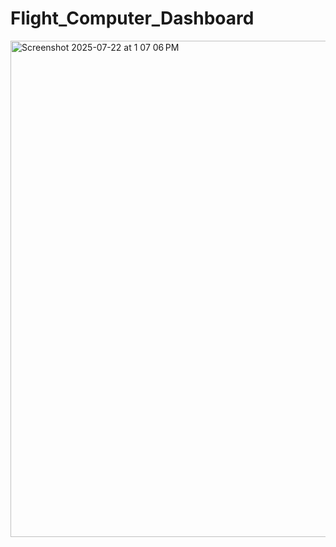 # Flight_Computer_Dashboard

<img width="1470" height="794" alt="Screenshot 2025-07-22 at 1 07 06 PM" src="https://github.com/user-attachments/assets/c4e52816-8f34-484c-af92-7fe8e6ad71df" />

